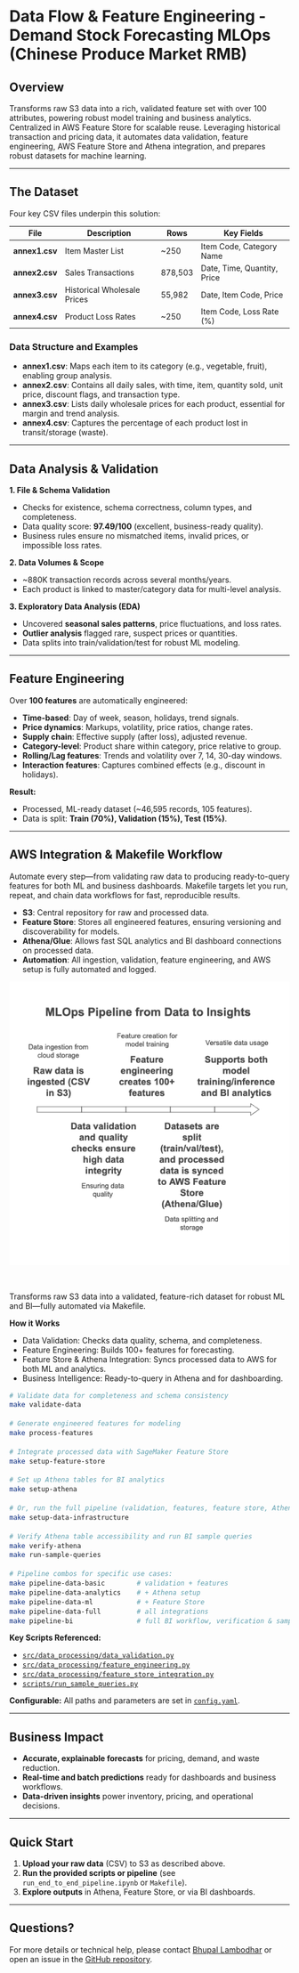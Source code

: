 # Data Flow & Feature Engineering - Demand Stock Forecasting MLOps (Chinese Produce Market RMB)

## Overview

Transforms raw S3 data into a rich, validated feature set with over 100 attributes, powering robust model training and business analytics. Centralized in AWS Feature Store for scalable reuse. Leveraging historical transaction and pricing data, it automates data validation, feature engineering, AWS Feature Store and Athena integration, and prepares robust datasets for machine learning.

---

## The Dataset

Four key CSV files underpin this solution:

| File           | Description                 | Rows    | Key Fields                  |
| -------------- | --------------------------- | ------- | --------------------------- |
| **annex1.csv** | Item Master List            | \~250   | Item Code, Category Name    |
| **annex2.csv** | Sales Transactions          | 878,503 | Date, Time, Quantity, Price |
| **annex3.csv** | Historical Wholesale Prices | 55,982  | Date, Item Code, Price      |
| **annex4.csv** | Product Loss Rates          | \~250   | Item Code, Loss Rate (%)    |

### **Data Structure and Examples**

* **annex1.csv**: Maps each item to its category (e.g., vegetable, fruit), enabling group analysis.
* **annex2.csv**: Contains all daily sales, with time, item, quantity sold, unit price, discount flags, and transaction type.
* **annex3.csv**: Lists daily wholesale prices for each product, essential for margin and trend analysis.
* **annex4.csv**: Captures the percentage of each product lost in transit/storage (waste).

---

## Data Analysis & Validation

**1. File & Schema Validation**

* Checks for existence, schema correctness, column types, and completeness.
* Data quality score: **97.49/100** (excellent, business-ready quality).
* Business rules ensure no mismatched items, invalid prices, or impossible loss rates.

**2. Data Volumes & Scope**

* \~880K transaction records across several months/years.
* Each product is linked to master/category data for multi-level analysis.

**3. Exploratory Data Analysis (EDA)**

* Uncovered **seasonal sales patterns**, price fluctuations, and loss rates.
* **Outlier analysis** flagged rare, suspect prices or quantities.
* Data splits into train/validation/test for robust ML modeling.

---

## Feature Engineering

Over **100 features** are automatically engineered:

* **Time-based**: Day of week, season, holidays, trend signals.
* **Price dynamics**: Markups, volatility, price ratios, change rates.
* **Supply chain**: Effective supply (after loss), adjusted revenue.
* **Category-level**: Product share within category, price relative to group.
* **Rolling/Lag features**: Trends and volatility over 7, 14, 30-day windows.
* **Interaction features**: Captures combined effects (e.g., discount in holidays).

**Result:**

* Processed, ML-ready dataset (\~46,595 records, 105 features).
* Data is split: **Train (70%), Validation (15%), Test (15%)**.

---

## AWS Integration & Makefile Workflow
Automate every step—from validating raw data to producing ready-to-query features for both ML and business dashboards. Makefile targets let you run, repeat, and chain data workflows for fast, reproducible results.

* **S3**: Central repository for raw and processed data.
* **Feature Store**: Stores all engineered features, ensuring versioning and discoverability for models.
* **Athena/Glue**: Allows fast SQL analytics and BI dashboard connections on processed data.
* **Automation**: All ingestion, validation, feature engineering, and AWS setup is fully automated and logged.

![Data Processing, Feature Engineering and Ingestion](./images/data_processing_and_feature_flow.png)

<br/>

Transforms raw S3 data into a validated, feature-rich dataset for robust ML and BI—fully automated via Makefile.

**How it Works**

- Data Validation: Checks data quality, schema, and completeness.
- Feature Engineering: Builds 100+ features for forecasting.
- Feature Store & Athena Integration: Syncs processed data to AWS for both ML and analytics.
- Business Intelligence: Ready-to-query in Athena and for dashboarding.

```bash
# Validate data for completeness and schema consistency
make validate-data

# Generate engineered features for modeling
make process-features

# Integrate processed data with SageMaker Feature Store
make setup-feature-store

# Set up Athena tables for BI analytics
make setup-athena

# Or, run the full pipeline (validation, features, feature store, Athena)
make setup-data-infrastructure

# Verify Athena table accessibility and run BI sample queries
make verify-athena
make run-sample-queries

# Pipeline combos for specific use cases:
make pipeline-data-basic        # validation + features
make pipeline-data-analytics    # + Athena setup
make pipeline-data-ml           # + Feature Store
make pipeline-data-full         # all integrations
make pipeline-bi                # full BI workflow, verification & sample queries
``` 


**Key Scripts Referenced:**

* [`src/data_processing/data_validation.py`](src/data_processing/data_validation.py)
* [`src/data_processing/feature_engineering.py`](src/data_processing/feature_engineering.py)
* [`src/data_processing/feature_store_integration.py`](src/data_processing/feature_store_integration.py)
* [`scripts/run_sample_queries.py`](scripts/run_sample_queries.py)

**Configurable:** All paths and parameters are set in [`config.yaml`](config.yaml).

---

## Business Impact 

* **Accurate, explainable forecasts** for pricing, demand, and waste reduction.
* **Real-time and batch predictions** ready for dashboards and business workflows.
* **Data-driven insights** power inventory, pricing, and operational decisions.

---

## Quick Start

1. **Upload your raw data** (CSV) to S3 as described above.
2. **Run the provided scripts or pipeline** (see `run_end_to_end_pipeline.ipynb` or `Makefile`).
3. **Explore outputs** in Athena, Feature Store, or via BI dashboards.

---

## Questions?

For more details or technical help, please contact [Bhupal Lambodhar](mailto:btiduwarlambodhar@sandiego.edu) or open an issue in the [GitHub repository](https://github.com/btlambodh/demand-stock-forecasting-mlops).

